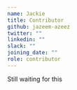 ```yaml
---
name: Jackie
title: Contributor
github: jazeem-azeez
twitter: ""
linkedin: ""
slack: ""
joining_date: ""
role: contributor
---
```


Still waiting for this
